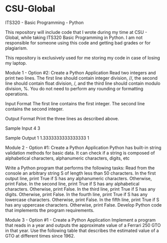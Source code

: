 # CSU-Global
ITS320 - Basic Programming - Python

This repository will include code that I wrote during my time at CSU - Global, while taking ITS320 Basic Programming in Python. 
I am not responsible for someone using this code and getting bad grades or for plagiarism.

This repository is exclusively used for me storing my code in case of losing my laptop. 

Module 1 - Option #2: Create a Python Application
Read two integers and print two lines. The first line should contain integer division, //, the second line should contain float division, /, and the third line should contain modulo division, %. You do not need to perform any rounding or formatting operations.

Input Format 
The first line contains the first integer. The second line contains the second integer.

Output Format 
Print the three lines as described above.

Sample Input 
4
3

Sample Output 
1
1.3333333333333333
1

Module 2 - Option #1: Create a Python Application
Python has built-in string validation methods for basic data. It can check if a string is composed of alphabetical characters, alphanumeric characters, digits, etc

Write a Python program that performs the following tasks:
Read from the console an arbitrary string S of length less than 50 characters.
In the first output line, print True if S has any alphanumeric characters. Otherwise, print False. 
In the second line, print True if S has any alphabetical characters. Otherwise, print False. 
In the third line, print True if S has any digits. Otherwise, print False. 
In the fourth line, print True if S has any lowercase characters. Otherwise, print False. 
In the fifth line, print True if S has any uppercase characters. Otherwise, print False.
Develop Python code that implements the program requirements.

Module 3 - Option #1 - Create a Python Application
Implement a program that reads in a year and outputs the approximate value of a Ferrari 250 GTO in that year. Use the following table that describes the estimated value of a GTO at different times since 1962.

